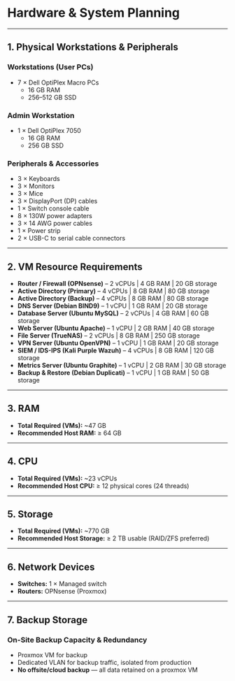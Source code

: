 # Hardware & System Planning

---

## 1. Physical Workstations & Peripherals

### Workstations (User PCs)
- 7 × Dell OptiPlex Macro PCs  
  - 16 GB RAM  
  - 256–512 GB SSD  

### Admin Workstation
- 1 × Dell OptiPlex 7050  
  - 16 GB RAM  
  - 256 GB SSD  

### Peripherals & Accessories
- 3 × Keyboards  
- 3 × Monitors  
- 3 × Mice  
- 3 × DisplayPort (DP) cables  
- 1 × Switch console cable  
- 8 × 130W power adapters  
- 3 × 14 AWG power cables  
- 1 × Power strip  
- 2 × USB-C to serial cable connectors  

---

## 2. VM Resource Requirements

- **Router / Firewall (OPNsense)** – 2 vCPUs | 4 GB RAM | 20 GB storage  
- **Active Directory (Primary)** – 4 vCPUs | 8 GB RAM | 80 GB storage  
- **Active Directory (Backup)** – 4 vCPUs | 8 GB RAM | 80 GB storage  
- **DNS Server (Debian BIND9)** – 1 vCPU | 1 GB RAM | 20 GB storage  
- **Database Server (Ubuntu MySQL)** – 2 vCPUs | 4 GB RAM | 60 GB storage  
- **Web Server (Ubuntu Apache)** – 1 vCPU | 2 GB RAM | 40 GB storage  
- **File Server (TrueNAS)** – 2 vCPUs | 8 GB RAM | 250 GB storage  
- **VPN Server (Ubuntu OpenVPN)** – 1 vCPU | 1 GB RAM | 20 GB storage  
- **SIEM / IDS-IPS (Kali Purple Wazuh)** – 4 vCPUs | 8 GB RAM | 120 GB storage  
- **Metrics Server (Ubuntu Graphite)** – 1 vCPU | 2 GB RAM | 30 GB storage  
- **Backup & Restore (Debian Duplicati)** – 1 vCPU | 1 GB RAM | 50 GB storage  

---

## 3. RAM
- **Total Required (VMs):** ~47 GB  
- **Recommended Host RAM:** ≥ 64 GB  

---

## 4. CPU
- **Total Required (VMs):** ~23 vCPUs  
- **Recommended Host CPU:** ≥ 12 physical cores (24 threads)  

---

## 5. Storage
- **Total Required (VMs):** ~770 GB  
- **Recommended Host Storage:** ≥ 2 TB usable (RAID/ZFS preferred)  

---

## 6. Network Devices
- **Switches:** 1 × Managed switch  
- **Routers:** OPNsense (Proxmox)  

---

## 7. Backup Storage

### On-Site Backup Capacity & Redundancy
- Proxmox VM for backup  
- Dedicated VLAN for backup traffic, isolated from production  
- **No offsite/cloud backup** — all data retained on a proxmox VM  
